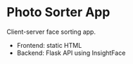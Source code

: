 # Photo Sorter App

Client-server face sorting app.
- Frontend: static HTML
- Backend: Flask API using InsightFace
